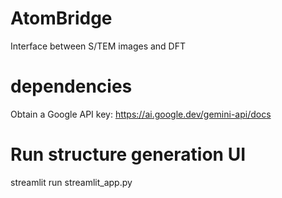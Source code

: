 # AtomBridge
Interface between S/TEM images and DFT

# dependencies
Obtain a Google API key: https://ai.google.dev/gemini-api/docs

# Run structure generation UI
streamlit run streamlit_app.py
